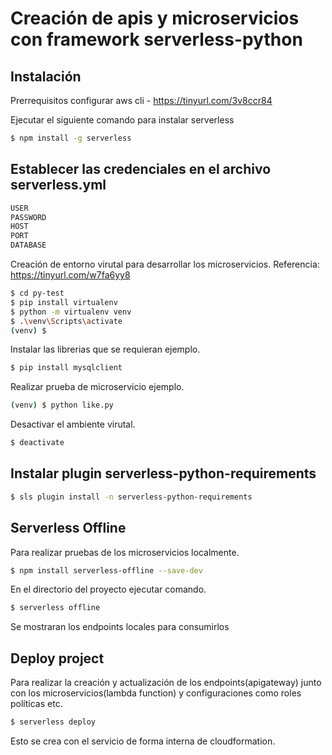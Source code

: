 
# Creación de apis y microservicios con framework serverless-python

## Instalación
Prerrequisitos configurar aws cli - https://tinyurl.com/3v8ccr84

Ejecutar el siguiente comando para instalar serverless 

```bash
$ npm install -g serverless
```

## Establecer las credenciales en el archivo serverless.yml
```bash
USER
PASSWORD
HOST
PORT
DATABASE
```

Creación de entorno virutal para desarrollar los microservicios.
Referencia: https://tinyurl.com/w7fa6yy8

```bash
$ cd py-test
$ pip install virtualenv
$ python -m virtualenv venv
$ .\venv\Scripts\activate
(venv) $
```

Instalar las librerias que se requieran ejemplo.

```bash
$ pip install mysqlclient
```

Realizar prueba de microservicio ejemplo.

```bash
(venv) $ python like.py
```

Desactivar el ambiente virutal.

```bash
$ deactivate
```
## Instalar plugin serverless-python-requirements

```bash
$ sls plugin install -n serverless-python-requirements
```

## Serverless Offline
Para realizar pruebas de los microservicios localmente.

```bash
$ npm install serverless-offline --save-dev
```

En el directorio del proyecto ejecutar comando. 

```bash
$ serverless offline
```
Se mostraran los endpoints locales para consumirlos 

## Deploy project 

Para realizar la creación y actualización de los endpoints(apigateway) junto con los microservicios(lambda function) y configuraciones como roles políticas etc. 

```bash
$ serverless deploy
```

Esto se crea con el servicio de forma interna de cloudformation. 

